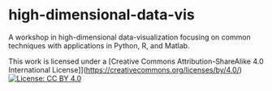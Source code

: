 # high-dimensional-data-vis
A workshop in high-dimensional data-visualization focusing on common techniques with applications in Python, R, and Matlab.

This work is licensed under a [Creative Commons Attribution-ShareAlike 4.0 International License]](https://creativecommons.org/licenses/by/4.0/)
[![License: CC BY 4.0](https://img.shields.io/badge/License-CC%20BY%204.0-lightgrey.svg)](https://creativecommons.org/licenses/by/4.0/)
